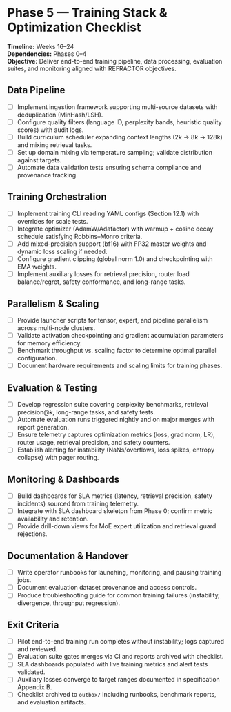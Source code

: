 # Phase 5 — Training Stack & Optimization Checklist

**Timeline:** Weeks 16–24  
**Dependencies:** Phases 0–4  
**Objective:** Deliver end-to-end training pipeline, data processing, evaluation suites, and monitoring aligned with REFRACTOR objectives.

## Data Pipeline
- [ ] Implement ingestion framework supporting multi-source datasets with deduplication (MinHash/LSH).
- [ ] Configure quality filters (language ID, perplexity bands, heuristic quality scores) with audit logs.
- [ ] Build curriculum scheduler expanding context lengths (2k → 8k → 128k) and mixing retrieval tasks.
- [ ] Set up domain mixing via temperature sampling; validate distribution against targets.
- [ ] Automate data validation tests ensuring schema compliance and provenance tracking.

## Training Orchestration
- [ ] Implement training CLI reading YAML configs (Section 12.1) with overrides for scale tests.
- [ ] Integrate optimizer (AdamW/Adafactor) with warmup + cosine decay schedule satisfying Robbins–Monro criteria.
- [ ] Add mixed-precision support (bf16) with FP32 master weights and dynamic loss scaling if needed.
- [ ] Configure gradient clipping (global norm 1.0) and checkpointing with EMA weights.
- [ ] Implement auxiliary losses for retrieval precision, router load balance/regret, safety conformance, and long-range tasks.

## Parallelism & Scaling
- [ ] Provide launcher scripts for tensor, expert, and pipeline parallelism across multi-node clusters.
- [ ] Validate activation checkpointing and gradient accumulation parameters for memory efficiency.
- [ ] Benchmark throughput vs. scaling factor to determine optimal parallel configuration.
- [ ] Document hardware requirements and scaling limits for training phases.

## Evaluation & Testing
- [ ] Develop regression suite covering perplexity benchmarks, retrieval precision@k, long-range tasks, and safety tests.
- [ ] Automate evaluation runs triggered nightly and on major merges with report generation.
- [ ] Ensure telemetry captures optimization metrics (loss, grad norm, LR), router usage, retrieval precision, and safety counters.
- [ ] Establish alerting for instability (NaNs/overflows, loss spikes, entropy collapse) with pager routing.

## Monitoring & Dashboards
- [ ] Build dashboards for SLA metrics (latency, retrieval precision, safety incidents) sourced from training telemetry.
- [ ] Integrate with SLA dashboard skeleton from Phase 0; confirm metric availability and retention.
- [ ] Provide drill-down views for MoE expert utilization and retrieval guard rejections.

## Documentation & Handover
- [ ] Write operator runbooks for launching, monitoring, and pausing training jobs.
- [ ] Document evaluation dataset provenance and access controls.
- [ ] Produce troubleshooting guide for common training failures (instability, divergence, throughput regression).

## Exit Criteria
- [ ] Pilot end-to-end training run completes without instability; logs captured and reviewed.
- [ ] Evaluation suite gates merges via CI and reports archived with checklist.
- [ ] SLA dashboards populated with live training metrics and alert tests validated.
- [ ] Auxiliary losses converge to target ranges documented in specification Appendix B.
- [ ] Checklist archived to `outbox/` including runbooks, benchmark reports, and evaluation artifacts.
